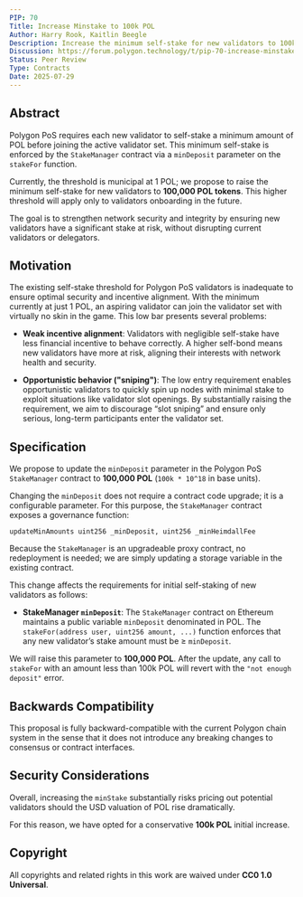 ```yaml
---
PIP: 70  
Title: Increase Minstake to 100k POL  
Author: Harry Rook, Kaitlin Beegle  
Description: Increase the minimum self-stake for new validators to 100k POL  
Discussion: https://forum.polygon.technology/t/pip-70-increase-minstake-to-100k-pol/21176
Status: Peer Review 
Type: Contracts  
Date: 2025-07-29  
---
```


## Abstract

Polygon PoS requires each new validator to self-stake a minimum amount of POL before joining the active validator set. This minimum self-stake is enforced by the `StakeManager` contract via a `minDeposit` parameter on the `stakeFor` function.  

Currently, the threshold is municipal at 1 POL; we propose to raise the minimum self-stake for new validators to **100,000 POL tokens**. This higher threshold will apply only to validators onboarding in the future.  

The goal is to strengthen network security and integrity by ensuring new validators have a significant stake at risk, without disrupting current validators or delegators.

## Motivation

The existing self-stake threshold for Polygon PoS validators is inadequate to ensure optimal security and incentive alignment. With the minimum currently at just 1 POL, an aspiring validator can join the validator set with virtually no skin in the game. This low bar presents several problems:

- **Weak incentive alignment**: Validators with negligible self-stake have less financial incentive to behave correctly. A higher self-bond means new validators have more at risk, aligning their interests with network health and security.

- **Opportunistic behavior ("sniping")**: The low entry requirement enables opportunistic validators to quickly spin up nodes with minimal stake to exploit situations like validator slot openings. By substantially raising the requirement, we aim to discourage “slot sniping” and ensure only serious, long-term participants enter the validator set.

## Specification

We propose to update the `minDeposit` parameter in the Polygon PoS `StakeManager` contract to **100,000 POL** (`100k * 10^18` in base units).  

Changing the `minDeposit` does not require a contract code upgrade; it is a configurable parameter. For this purpose, the `StakeManager` contract exposes a governance function:

```solidity
updateMinAmounts uint256 _minDeposit, uint256 _minHeimdallFee
```

Because the `StakeManager` is an upgradeable proxy contract, no redeployment is needed; we are simply updating a storage variable in the existing contract.  

This change affects the requirements for initial self-staking of new validators as follows:

- **StakeManager `minDeposit`**: The `StakeManager` contract on Ethereum maintains a public variable `minDeposit` denominated in POL. The `stakeFor(address user, uint256 amount, ...)` function enforces that any new validator’s stake amount must be ≥ `minDeposit`.  

We will raise this parameter to **100,000 POL**. After the update, any call to `stakeFor` with an amount less than 100k POL will revert with the `"not enough deposit"` error.

## Backwards Compatibility

This proposal is fully backward-compatible with the current Polygon chain system in the sense that it does not introduce any breaking changes to consensus or contract interfaces.

## Security Considerations

Overall, increasing the `minStake` substantially risks pricing out potential validators should the USD valuation of POL rise dramatically.  

For this reason, we have opted for a conservative **100k POL** initial increase.

## Copyright

All copyrights and related rights in this work are waived under **CC0 1.0 Universal**.

